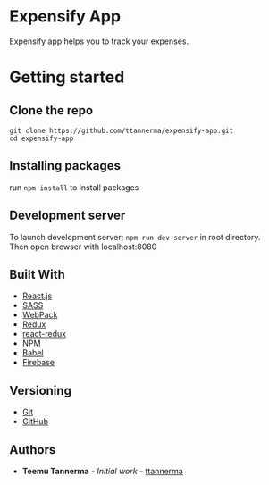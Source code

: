 # Expensify App

Expensify app helps you to track your expenses.

# Getting started

## Clone the repo 
`git clone https://github.com/ttannerma/expensify-app.git`
<br>
`cd expensify-app`

## Installing packages
run `npm install` to install packages

## Development server
To launch development server: `npm run dev-server` in root directory.
<br>
Then open browser with localhost:8080

## Built With

* [React.js](https://reactjs.org/)
* [SASS](https://sass-lang.com/)
* [WebPack](https://webpack.js.org/)
* [Redux](https://redux.js.org/)
* [react-redux](https://react-redux.js.org/)
* [NPM](https://npmjs.com/)
* [Babel](https://babeljs.io/)
* [Firebase](https://firebase.google.com/)

## Versioning

* [Git](https://git-scm.com/)
* [GitHub](http://github.com/)

## Authors

* **Teemu Tannerma** - *Initial work* - [ttannerma](https://github.com/ttannerma)